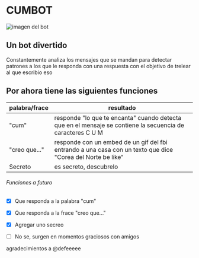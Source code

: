 # CUMBOT
![imagen del bot](https://cdn.discordapp.com/attachments/851964916344422491/879075589368205352/XJELtwhE.jpeg)

## Un bot divertido

Constantemente analiza los mensajes que se mandan para detectar patrones a los que le responda con una respuesta con el objetivo de trelear al que escribio eso

## Por ahora tiene las siguientes funciones

palabra/frace | resultado
------------ | -------------
"cum"| responde "lo que te encanta" cuando detecta que en el mensaje se contiene la secuencia de caracteres C U M
"creo que..." | responde con un embed de un gif del fbi entrando a una casa con un texto que dice "Corea del Norte be like"
Secreto | es secreto, descubrelo


###### Funciones a futuro

- [x] Que responda a la palabra "cum"
- [x] Que responda a la frace "creo que..."
- [x] Agregar uno secreo 
- [ ] No se, surgen en momentos graciosos con amigos


agradecimientos a @defeeeee
